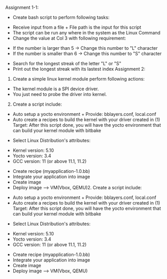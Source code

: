 Assignment 1-1:
- Create bash script to perform following tasks:
+ Receive input from a file + File path is the input for this script
+ The script can be run any where in the system as the Linux Command
+ Change the value at Col 3 with following requirement:
* If the number is larger than
5 -> Change this number to "L" character
* If the number is smaller than 6 -> Change this number to
"S" character
+ Search for the longest streak of the letter "L" or "S"
+ Print out the longest streak with its lastest index
Assignment 2:
1. Create a simple linux kernel module perform following actions:
- The kernel module is a SPI device driver.
- You just need to probe the driver into kernel.
2. Create a script include:
- Auto setup a yocto environment + Provide: bblayers.conf, local.conf
- Auto create a recipes to build the kernel with your driver created in (1)
Target: After this script done, you will have the yocto environment that can build your kernel module with bitbake
+ Select Linux Distribution's attributes:
- Kernel version: 5.10
- Yocto version: 3.4
- GCC version: 11 (or above
11.1, 11.2)
+ Create recipe
(myapplication-1.0.bb)
+ Integrate your application into image
+ Create image
+ Deploy image --> VM(Vbox, QEMU)2. Create a script include:
- Auto setup a yocto environment + Provide: bblayers.conf, local.conf
- Auto create a recipes to build the kernel with your driver created in (1)
Target: After this script done, you will have the yocto environment that can build your kernel module with bitbake
+ Select Linux Distribution's attributes:
- Kernel version: 5.10
- Yocto version: 3.4
- GCC version: 11 (or above
11.1, 11.2)
+ Create recipe
(myapplication-1.0.bb)
+ Integrate your application into image
+ Create image
+ Deploy image --> VM(Vbox, QEMU)